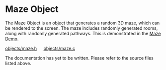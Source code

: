 # Maze Object

The Maze Object is an object that generates a random 3D maze, which can be rendered to the screen. The maze includes randomly generated rooms, along with randomly generated pathways. This is demonstrated in the [Maze Demo](stephen010x.github.io/projects/webgl-c-frame/maze).

[objects/maze.h](/src/objects/maze.h) &emsp; [objects/maze.c](/src/objects/maze.c)

The documentation has yet to be written. Please refer to the source files listed above.
